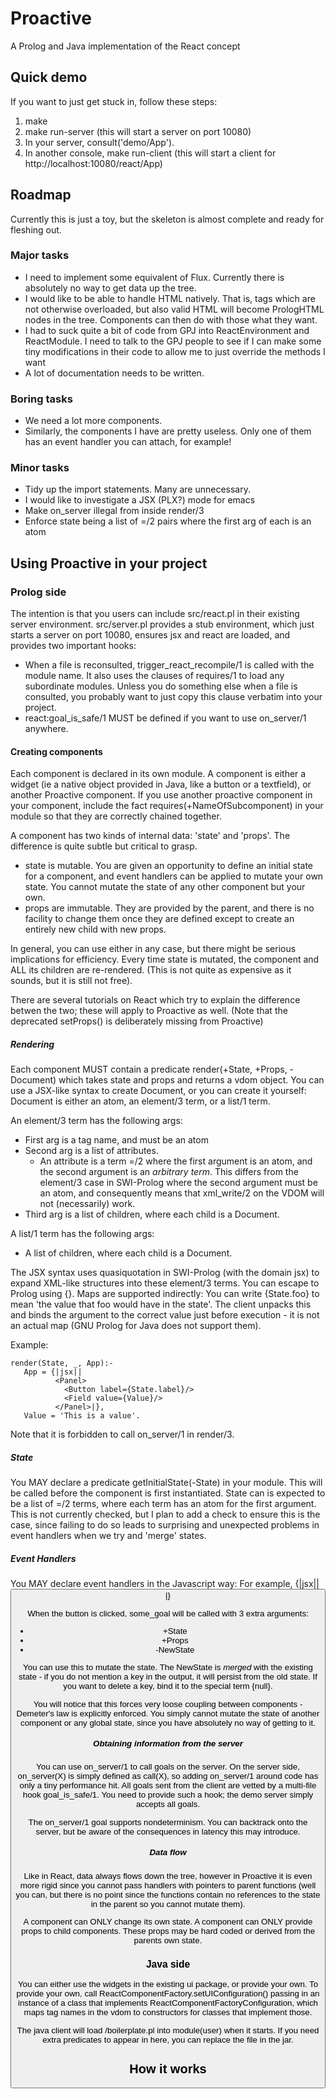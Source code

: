 Proactive
=========

A Prolog and Java implementation of the React concept

Quick demo
----------
If you want to just get stuck in, follow these steps:
   1. make
   1. make run-server (this will start a server on port 10080)
   1. In your server, consult('demo/App').
   1. In another console, make run-client (this will start a client for http://localhost:10080/react/App)

Roadmap
-------
Currently this is just a toy, but the skeleton is almost complete and ready for fleshing out.

### Major tasks
   * I need to implement some equivalent of Flux. Currently there is absolutely no way to get data up the tree.
   * I would like to be able to handle HTML natively. That is, tags which are not otherwise overloaded, but also valid HTML will become PrologHTML nodes in the tree. Components can then do with those what they want.
   * I had to suck quite a bit of code from GPJ into ReactEnvironment and ReactModule. I need to talk to the GPJ people to see if I can make some tiny modifications in their code to allow me to just override the methods I want
   * A lot of documentation needs to be written.
   
### Boring tasks
   * We need a lot more components. 
   * Similarly, the components I have are pretty useless. Only one of them has an event handler you can attach, for example!

### Minor tasks
   * Tidy up the import statements. Many are unnecessary.
   * I would like to investigate a JSX (PLX?) mode for emacs
   * Make on_server illegal from inside render/3
   * Enforce state being a list of =/2 pairs where the first arg of each is an atom


Using Proactive in your project
-------------------------------
### Prolog side
The intention is that you users can include src/react.pl in their existing server environment. src/server.pl provides a stub environment, which just starts a server on port 10080, ensures jsx and react are loaded, and provides two important hooks:
   * When a file is reconsulted, trigger_react_recompile/1 is called with the module name. It also uses the clauses of requires/1 to load any subordinate modules. Unless you do something else when a file is consulted, you probably want to just copy this clause verbatim into your project.
   * react:goal_is_safe/1 MUST be defined if you want to use on_server/1 anywhere.

#### Creating components
Each component is declared in its own module. A component is either a widget (ie a native object provided in Java, like a button or a textfield), or another Proactive component. If you use another proactive component in your component, include the fact requires(+NameOfSubcomponent) in your module so that they are correctly chained together.

A component has two kinds of internal data: 'state' and 'props'. The difference is quite subtle but critical to grasp.
   * state is mutable. You are given an opportunity to define an initial state for a component, and event handlers can be applied to mutate your own state. You cannot mutate the state of any other component but your own.
   * props are immutable. They are provided by the parent, and there is no facility to change them once they are defined except to create an entirely new child with new props.

In general, you can use either in any case, but there might be serious implications for efficiency. Every time state is mutated, the component and ALL its children are re-rendered. (This is not quite as expensive as it sounds, but it is still not free).

There are several tutorials on React which try to explain the difference betwen the two; these will apply to Proactive as well. (Note that the deprecated setProps() is deliberately missing from Proactive)

##### Rendering
Each component MUST contain a predicate render(+State, +Props, -Document) which takes state and props and returns a vdom object. You can use a JSX-like syntax to create Document, or you can create it yourself: Document is either an atom, an element/3 term, or a list/1 term.

An element/3 term has the following args:
   * First arg is a tag name, and must be an atom
   * Second arg is a list of attributes.
      * An attribute is a term =/2 where the first argument is an atom, and the second argument is an *arbitrary term*. This differs from the element/3 case in SWI-Prolog where the second argument must be an atom, and consequently means that xml_write/2 on the VDOM will not (necessarily) work.
   * Third arg is a list of children, where each child is a Document.

A list/1 term has the following args:
   * A list of children, where each child is a Document.

The JSX syntax uses quasiquotation in SWI-Prolog (with the domain jsx) to expand XML-like structures into these element/3 terms. You can escape to Prolog using {}. Maps are supported indirectly: You can write {State.foo} to mean 'the value that foo would have in the state'. The client unpacks this and binds the argument to the correct value just before execution - it is not an actual map (GNU Prolog for Java does not support them).

Example:
```
render(State, _, App):-
   App = {|jsx||
          <Panel>
            <Button label={State.label}/>
            <Field value={Value}/>
          </Panel>|},
   Value = 'This is a value'.
```
Note that it is forbidden to call on_server/1 in render/3.

##### State
You MAY declare a predicate getInitialState(-State) in your module. This will be called before the component is first instantiated. State can is expected to be a list of =/2 terms, where each term has an atom for the first argument. This is not currently checked, but I plan to add a check to ensure this is the case, since failing to do so leads to surprising and unexpected problems in event handlers when we try and 'merge' states.

##### Event Handlers
You MAY declare event handlers in the Javascript way: For example,
{|jsx||
  <Button label='Click me' onClick={some_goal}/>|}

When the button is clicked, some_goal will be called with 3 extra arguments:
   * +State
   * +Props
   * -NewState

You can use this to mutate the state. The NewState is *merged* with the existing state - if you do not mention a key in the output, it will persist from the old state. If you want to delete a key, bind it to the special term {null}.

You will notice that this forces very loose coupling between components - Demeter's law is explicitly enforced. You simply cannot mutate the state of another component or any global state, since you have absolutely no way of getting to it.

##### Obtaining information from the server
You can use on_server/1 to call goals on the server. On the server side, on_server(X) is simply defined as call(X), so adding on_server/1 around code has only a tiny performance hit. All goals sent from the client are vetted by a multi-file hook goal_is_safe/1. You need to provide such a hook; the demo server simply accepts all goals.

The on_server/1 goal supports nondeterminism. You can backtrack onto the server, but be aware of the consequences in latency this may introduce.

##### Data flow
Like in React, data always flows down the tree, however in Proactive it is even more rigid since you cannot pass handlers with pointers to parent functions (well you can, but there is no point since the functions contain no references to the state in the parent so you cannot mutate them).

A component can ONLY change its own state.
A component can ONLY provide props to child components. These props may be hard coded or derived from the parents own state.

### Java side
You can either use the widgets in the existing ui package, or provide your own. To provide your own, call ReactComponentFactory.setUIConfiguration() passing in an instance of a class that implements ReactComponentFactoryConfiguration, which maps tag names in the vdom to constructors for classes that implement those.

The java client will load /boilerplate.pl into module(user) when it starts. If you need extra predicates to appear in here, you can replace the file in the jar.




How it works
------------